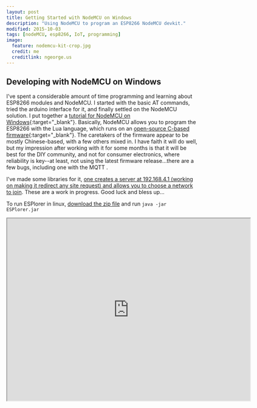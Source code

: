 ```yaml
---
layout: post
title: Getting Started with NodeMCU on Windows
description: "Using NodeMCU to program an ESP8266 NodeMCU devkit."
modified: 2015-10-03
tags: [nodeMCU, esp8266, IoT, programming]
image:
  feature: nodemcu-kit-crop.jpg
  credit: me
  creditlink: ngeorge.us
---
```

## Developing with NodeMCU on Windows

I've spent a considerable amount of time programming and learning about ESP8266 modules and NodeMCU. I started with the basic AT commands, tried the arduino interface for it, and finally settled on the NodeMCU solution.  I put together a [tutorial for NodeMCU on Windows](/docs/NodeMCUonWindows.pdf){:target="_blank"}.  Basically, NodeMCU allows you to program the ESP8266 with the Lua language, which runs on an [open-source C-based firmware](https://github.com/nodemcu/nodemcu-firmware){:target="_blank"}.  The caretakers of the firmware appear to be mostly Chinese-based, with a few others mixed in.  I have faith it will do well, but my impression after working with it for some months is that it will be best for the DIY community, and not for consumer electronics, where reliability is key--at least, not using the latest firmware release...there are a few bugs, including one with the MQTT .

I've made some libraries for it, <a href="https://github.com/wordsforthewise/ESP-8266_network-connect" target="_blank">one creates a server at 192.168.4.1 (working on making it redirect any site request) and allows you to choose a network to join</a>.  These are a work in progress.  Good luck and bless up...

To run ESPlorer in linux, <a href="http://esp8266.ru/esplorer/" target="_blank">download the zip file</a> and run ```java -jar ESPlorer.jar```

<iframe src="https://drive.google.com/file/d/0B02etzCXItm7bWRITGc0eHljY00/preview" width="640" height="480"></iframe>
